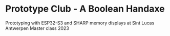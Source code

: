 # Prototype Club - A Boolean Handaxe

Prototyping with ESP32-S3 and SHARP memory displays at Sint Lucas Antwerpen Master class 2023
